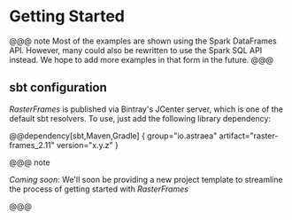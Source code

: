 # Getting Started

@@@ note
Most of the examples are shown using the Spark DataFrames API. However, many could also be rewritten to use the Spark SQL API instead. We hope to add more examples in that form in the future.
@@@

## sbt configuration

*RasterFrames* is published via Bintray's JCenter server, which is one of the default sbt resolvers. To use, just add the following library dependency:

@@dependency[sbt,Maven,Gradle] {
  group="io.astraea"
  artifact="raster-frames_2.11"
  version="x.y.z"
}

@@@ note

*Coming soon*: We'll soon be providing a new project template to streamline the process of getting
started with *RasterFrames* 

@@@
